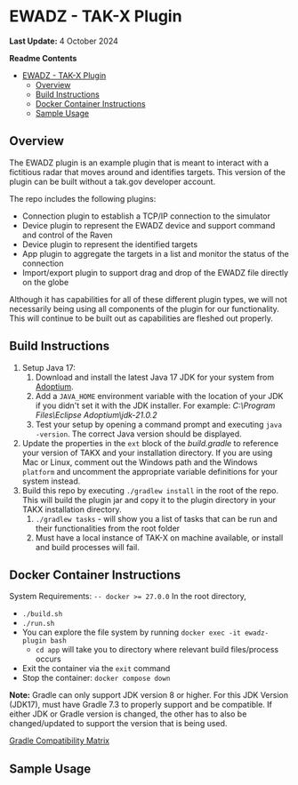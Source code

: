 # EWADZ - TAK-X Plugin

**Last Update:** 4 October 2024

**Readme Contents**

- [EWADZ - TAK-X Plugin](#ewadz---tak-x-plugin)
  - [Overview](#overview)
  - [Build Instructions](#build-instructions)
  - [Docker Container Instructions](#docker-container-instructions)
  - [Sample Usage](#sample-usage)

Overview
------------
The EWADZ plugin is an example plugin that is meant to interact with a fictitious radar that moves around and identifies targets. This version of the plugin can be built without a tak.gov developer account.

The repo includes the following plugins:
 - Connection plugin to establish a TCP/IP connection to the simulator
 - Device plugin to represent the EWADZ device and support command and control of the Raven
 - Device plugin to represent the identified targets
 - App plugin to aggregate the targets in a list and monitor the status of the connection
 - Import/export plugin to support drag and drop of the EWADZ file directly on the globe

Although it has capabilities for all of these different plugin types, we will not necessarily being using all components of the plugin for our functionality. This will continue to be built out as capabilities are fleshed out properly.

Build Instructions
------------
1. Setup Java 17:
    1. Download and install the latest Java 17 JDK for your system from [Adoptium](https://adoptium.net/?variant=openjdk17).
    2. Add a `JAVA_HOME` environment variable with the location of your JDK if you didn't set it with the JDK installer.
       For example: _C:\Program Files\Eclipse Adoptium\jdk-21.0.2_
    3. Test your setup by opening a command prompt and executing `java -version`. The correct Java version should be displayed.
2. Update the properties in the `ext` block of the _build.gradle_ to reference your version of TAKX and your
   installation directory. If you are using Mac or Linux, comment out the Windows path and the Windows `platform` and 
   uncomment the appropriate variable definitions for your system instead.
3. Build this repo by executing `./gradlew install` in the root of the repo. This will build the plugin jar and copy it to
   the plugin directory in your TAKX installation directory.
   1. `./gradlew tasks` - will show you a list of tasks that can be run and their functionalities from the root folder
   2. Must have a local instance of TAK-X on machine available, or install and build processes will fail.


Docker Container Instructions
------------
System Requirements: `-- docker >= 27.0.0`
In the root directory,
   * `./build.sh`
   * `./run.sh`
   * You can explore the file system by running `docker exec -it ewadz-plugin bash`
     *  `cd app` will take you to directory where relevant build files/process occurs
   * Exit the container via the `exit` command
   * Stop the container: `docker compose down`



**Note:** Gradle can only support JDK version 8 or higher. For this JDK Version (JDK17), must have Gradle 7.3 to properly support and be compatible. If either JDK or Gradle version is changed, the other has to also be changed/updated to support the version that is being used. 

[Gradle Compatibility Matrix](https://docs.gradle.org/current/userguide/compatibility.html)


Sample Usage
------------
